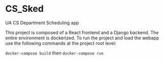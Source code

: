 # CS_Sked
UA CS Department Scheduling app

This project is composed of a React frontend and a Django backend. The entire
environment is dockerized. To run the project and load the webapp use the
following commands at the project root level:

`docker-compose build` then `docker-compose run`
